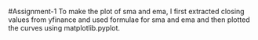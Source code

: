 #Assignment-1
To make the plot of sma and ema, I first extracted closing values from yfinance and used formulae for sma and ema and then plotted the curves using matplotlib.pyplot.

